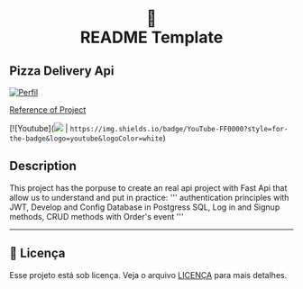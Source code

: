 <h1 align="center">
📄<br>README Template
</h1>

## Pizza Delivery Api 

[![Perfil](https://img.shields.io/badge/perfil%20-%23323330.svg?&style=for-the-badge&logo=perfil&logoColor=black&color=F745B5)](https://github.com/rodrigolaa)

[Reference of Project](https://www.youtube.com/watch?v=QQXQAZuJSdw&list=PLEt8Tae2spYnLMAf8RGCNYhovIFZHVsPP&index=1) 

[![Youtube](<img src="https://img.shields.io/badge/YouTube-FF0000?style=for-the-badge&logo=youtube&logoColor=white" /> | `https://img.shields.io/badge/YouTube-FF0000?style=for-the-badge&logo=youtube&logoColor=white`)


## Description

This project has the porpuse to create an real api project with Fast Api that allow us to understand and put in practice:
'''
authentication principles with JWT, 
Develop and Config Database in Postgress SQL,
Log in and Signup methods, 
CRUD methods with Order's event
'''

---


## 🍜 Licença

Esse projeto está sob licença. Veja o arquivo [LICENÇA](LICENSE.md) para mais detalhes.<br>
